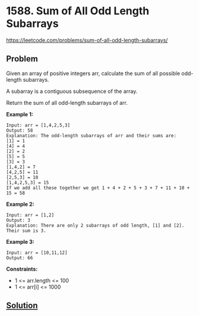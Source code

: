 # 1588. Sum of All Odd Length Subarrays

https://leetcode.com/problems/sum-of-all-odd-length-subarrays/

## Problem

Given an array of positive integers arr, calculate the sum of all possible odd-length subarrays.

A subarray is a contiguous subsequence of the array.

Return the sum of all odd-length subarrays of arr.

**Example 1:**
```
Input: arr = [1,4,2,5,3]
Output: 58
Explanation: The odd-length subarrays of arr and their sums are:
[1] = 1
[4] = 4
[2] = 2
[5] = 5
[3] = 3
[1,4,2] = 7
[4,2,5] = 11
[2,5,3] = 10
[1,4,2,5,3] = 15
If we add all these together we get 1 + 4 + 2 + 5 + 3 + 7 + 11 + 10 + 15 = 58
```

**Example 2:**
```
Input: arr = [1,2]
Output: 3
Explanation: There are only 2 subarrays of odd length, [1] and [2]. Their sum is 3.
```

**Example 3:**
```
Input: arr = [10,11,12]
Output: 66
```

**Constraints:**
* 1 <= arr.length <= 100
* 1 <= arr[i] <= 1000

## [Solution](answer.py)
